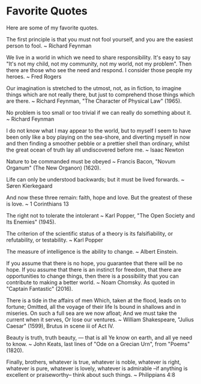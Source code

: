 # Favorite Quotes

Here are some of my favorite quotes.

The first principle is that you must not fool yourself, and you are the easiest person to fool.
~ Richard Feynman

We live in a world in which we need to share responsibility. It's easy to say "It's not my child, not my community, not my world, not my problem". Then there are those who see the need and respond. I consider those people my heroes.
~ Fred Rogers

Our imagination is stretched to the utmost, not, as in fiction, to imagine things which are not really there, but just to comprehend those things which are there.
~ Richard Feynman, "The Character of Physical Law" (1965).

No problem is too small or too trivial if we can really do something about it.
~ Richard Feynman

I do not know what I may appear to the world, but to myself I seem to have been only like a boy playing on the sea-shore, and diverting myself in now and then finding a smoother pebble or a prettier shell than ordinary, whilst the great ocean of truth lay all undiscovered before me.
~ Isaac Newton

Nature to be commanded must be obeyed
~ Francis Bacon, "Novum Organum" (The New Organon) (1620).

Life can only be understood backwards; but it must be lived forwards.
~ Søren Kierkegaard

And now these three remain: faith, hope and love. But the greatest of these is love.
~ 1 Corinthians 13

The right not to tolerate the intolerant
~ Karl Popper, "The Open Society and Its Enemies" (1945).

The criterion of the scientific status of a theory is its falsifiability, or refutability, or testability.
~ Karl Popper

The measure of intelligence is the ability to change.
~ Albert Einstein.

If you assume that there is no hope, you guarantee that there will be no hope. If you assume that there is an instinct for freedom, that there are opportunities to change things, then there is a possibility that you can contribute to making a better world.
~ Noam Chomsky. As quoted in "Captain Fantastic" (2016).

There is a tide in the affairs of men Which, taken at the flood, leads on to fortune; Omitted, all the voyage of their life Is bound in shallows and in miseries. On such a full sea are we now afloat; And we must take the current when it serves, Or lose our ventures.
~ William Shakespeare, "Julius Caesar" (1599), Brutus in scene iii of Act IV.

Beauty is truth, truth beauty, — that is all Ye know on earth, and all ye need to know.
~ John Keats, last lines of "Ode on a Grecian Urn", from "Poems" (1820).

Finally, brothers, whatever is true, whatever is noble, whatever is right, whatever is pure, whatever is lovely, whatever is admirable –if anything is excellent or praiseworthy– think about such things.
~ Philippians 4:8
